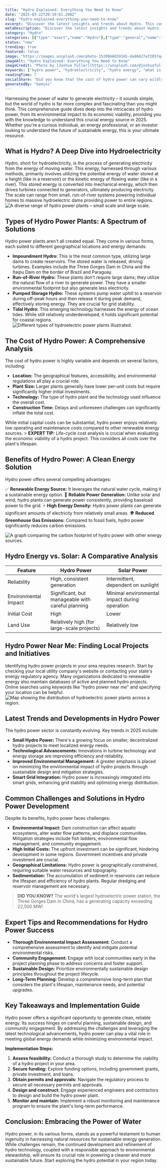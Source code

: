 ```yaml
---
title: "Hydro Explained: Everything You Need to Know"
date: "2025-03-22T20:39:01.208Z"
slug: "hydro-explained-everything-you-need-to-know"
excerpt: "Discover the latest insights and trends about Hydro. This comprehensive guide covers everything you need to know about Hydro in 2025."
metaDescription: "Discover the latest insights and trends about Hydro. This comprehensive guide covers everything you need to know about Hydro in 2025."
category: "Hydro"
categories: [{"type":"exact","name":"Hydro"},{"type":"general","name":"Energy"},{"type":"medium","name":"Renewable Energy"},{"type":"specific","name":"Hydropower Dams"},{"type":"niche","name":"Dam Efficiency"}]
status: "new"
trending: true
featured: false
image: "https://images.unsplash.com/photo-1520966659165-da86627af205?q=85&w=1200&fit=max&fm=webp&auto=compress"
imageAlt: "Hydro Explained: Everything You Need to Know"
imageCredit: "Photo by [Joshua Fuller](https://unsplash.com/@joshuafuller) on Unsplash"
keywords: ["hydro power", "hydroelectricity", "hydro energy", "what is hydro", "hydro power plants", "cost of hydro power", "benefits of hydro power", "hydro energy vs solar", "best hydro power companies", "hydro power near me"]
readingTime: 7
socialShare: "Did you know that the cost of hydro power can vary wildly depending on location and scale?  Understanding these factors is key to unlocking the true potential of this renewable resource."
generatedBy: "Gemini"
---
```




Harnessing the power of water to generate electricity – it sounds simple, but the world of hydro is far more complex and fascinating than you might think.  This comprehensive guide dives deep into the intricacies of hydro power, from its environmental impact to its economic viability, providing you with the knowledge to understand this crucial energy source in 2025.  Whether you're a curious individual, an energy professional, or an investor looking to understand the future of sustainable energy, this is your ultimate resource.

## What is Hydro? A Deep Dive into Hydroelectricity

Hydro, short for hydroelectricity, is the process of generating electricity from the energy of moving water.  This energy, harnessed through various methods, primarily involves utilizing the potential energy of water stored at a height (like in a reservoir) or the kinetic energy of flowing water (like in a river).  This stored energy is converted into mechanical energy, which then drives turbines connected to generators, ultimately producing electricity.  The scale can range from small, run-of-river systems powering individual homes to massive hydroelectric dams providing power to entire regions. ![A diverse range of hydro power plants – small scale and large scale.](https://images.unsplash.com/photo-1598492022214-195c7013ebff?q=85&w=1200&fit=max&fm=webp&auto=compress)

## Types of Hydro Power Plants: A Spectrum of Solutions

Hydro power plants aren't all created equal. They come in various forms, each suited to different geographical locations and energy demands:

* **Impoundment Hydro:** This is the most common type, utilizing large dams to create reservoirs.  The stored water is released, driving turbines.  Examples include the Three Gorges Dam in China and the Itaipu Dam on the border of Brazil and Paraguay.
* **Run-of-River Hydro:** These plants don't require large dams; they utilize the natural flow of a river to generate power. They have a smaller environmental footprint but also generate less electricity.
* **Pumped Storage Hydro:** These systems pump water uphill to a reservoir during off-peak hours and then release it during peak demand, effectively storing energy. They are crucial for grid stability.
* **Tidal Hydro:** This emerging technology harnesses the energy of ocean tides.  While still relatively underdeveloped, it holds significant potential for coastal regions. ![Different types of hydroelectric power plants illustrated.](https://images.unsplash.com/photo-1520966659165-da86627af205?q=85&w=1200&fit=max&fm=webp&auto=compress)

## The Cost of Hydro Power: A Comprehensive Analysis

The cost of hydro power is highly variable and depends on several factors, including:

* **Location:**  The geographical features, accessibility, and environmental regulations all play a crucial role.
* **Plant Size:** Larger plants generally have lower per-unit costs but require significantly higher initial investments.
* **Technology:**  The type of hydro plant and the technology used influence the overall cost.
* **Construction Time:**  Delays and unforeseen challenges can significantly inflate the total cost.

While initial capital costs can be substantial, hydro power enjoys relatively low operating and maintenance costs compared to other renewable energy sources.  > **EXPERT TIP:** Life-cycle cost analysis is crucial when evaluating the economic viability of a hydro project.  This considers all costs over the plant's lifespan.

## Benefits of Hydro Power: A Clean Energy Solution

Hydro power offers several compelling advantages:

✅ **Renewable Energy Source:**  It leverages the natural water cycle, making it a sustainable energy option.
🔑 **Reliable Power Generation:**  Unlike solar and wind, hydro plants can generate power consistently, providing baseload power to the grid.
⚡ **High Energy Density:**  Hydro power plants can generate significant amounts of electricity from relatively small areas.
🌍 **Reduced Greenhouse Gas Emissions:**  Compared to fossil fuels, hydro power significantly reduces carbon emissions.

![A graph comparing the carbon footprint of hydro power with other energy sources.](https://images.unsplash.com/photo-1509390874189-d75fd22f19f7?q=85&w=1200&fit=max&fm=webp&auto=compress)

## Hydro Energy vs. Solar: A Comparative Analysis

| Feature          | Hydro Power                                  | Solar Power                                    |
|-----------------|---------------------------------------------|----------------------------------------------|
| Reliability      | High, consistent generation                  | Intermittent, dependent on sunlight           |
| Environmental Impact | Significant, but manageable with careful planning | Minimal environmental impact during operation |
| Initial Cost     | High                                         | Lower                                         |
| Land Use         | Relatively high (for large-scale projects)   | Relatively low                               |

## Hydro Power Near Me: Finding Local Projects and Initiatives

Identifying hydro power projects in your area requires research.  Start by checking your local utility company's website or contacting your state's energy regulatory agency.  Many organizations dedicated to renewable energy also maintain databases of active and planned hydro projects.  Online searches using keywords like "hydro power near me" and specifying your location can be helpful.  ![Map showing the distribution of hydroelectric power plants across a region.](https://images.unsplash.com/photo-1563951218203-70e139b56e47?q=85&w=1200&fit=max&fm=webp&auto=compress)

## Latest Trends and Developments in Hydro Power

The hydro power sector is constantly evolving.  Key trends in 2025 include:

* **Small Hydro Power:**  There's a growing focus on smaller, decentralized hydro projects to meet localized energy needs.
* **Technological Advancements:**  Innovations in turbine technology and energy storage are improving efficiency and reliability.
* **Improved Environmental Management:**  A greater emphasis is placed on minimizing the environmental impact of hydro projects through sustainable design and mitigation strategies.
* **Smart Grid Integration:**  Hydro power is increasingly integrated into smart grids, enhancing grid stability and optimizing energy distribution.

## Common Challenges and Solutions in Hydro Power Development

Despite its benefits, hydro power faces challenges:

* **Environmental Impact:** Dam construction can affect aquatic ecosystems, alter water flow patterns, and displace communities.  Mitigation strategies include fish ladders, environmental flow management, and community engagement.
* **High Initial Costs:**  The upfront investment can be significant, hindering development in some regions.  Government incentives and private investment are crucial.
* **Geographical Limitations:**  Hydro power is geographically constrained, requiring suitable water resources and topography.
* **Sedimentation:**  The accumulation of sediment in reservoirs can reduce the lifespan and efficiency of hydro plants. Regular dredging and reservoir management are necessary.

> **DID YOU KNOW?** The world's largest hydroelectric power station, the Three Gorges Dam in China, has a generating capacity exceeding 22,500 MW!

## Expert Tips and Recommendations for Hydro Power Success

* **Thorough Environmental Impact Assessment:**  Conduct a comprehensive assessment to identify and mitigate potential environmental risks.
* **Community Engagement:**  Engage with local communities early in the project planning phase to address concerns and foster support.
* **Sustainable Design:**  Prioritize environmentally sustainable design principles throughout the project lifecycle.
* **Long-Term Planning:**  Develop a comprehensive long-term plan that considers the plant's lifespan, maintenance needs, and potential upgrades.

## Key Takeaways and Implementation Guide

Hydro power offers a significant opportunity to generate clean, reliable energy.  Its success hinges on careful planning, sustainable design, and community engagement.  By addressing the challenges and leveraging the latest technological advancements, hydro power can play a vital role in meeting global energy demands while minimizing environmental impact.

**Implementation Steps:**

1. **Assess feasibility:** Conduct a thorough study to determine the viability of a hydro project in your area.
2. **Secure funding:** Explore funding options, including government grants, private investment, and loans.
3. **Obtain permits and approvals:** Navigate the regulatory process to secure all necessary permits and approvals.
4. **Design and construct:** Engage experienced engineers and contractors to design and build the hydro power plant.
5. **Monitor and maintain:** Implement a robust monitoring and maintenance program to ensure the plant's long-term performance.

## Conclusion: Embracing the Power of Water

Hydro power, in its various forms, stands as a powerful testament to human ingenuity in harnessing natural resources for sustainable energy generation. While challenges remain, the continued development and refinement of hydro technology, coupled with a responsible approach to environmental stewardship, will ensure its crucial role in powering a cleaner and more sustainable future.  Start exploring the hydro potential in your region today.

